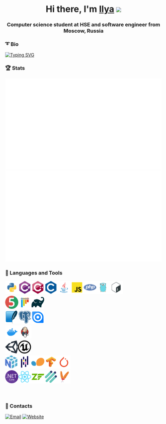 <h1 align="center">Hi there, I'm <a href="http://ilya.code.tilda.ws" target="_blank">Ilya</a> 
<img src="https://github.com/blackcater/blackcater/raw/main/images/Hi.gif" height="32"/></h1>
<h3 align="center">Computer science student at HSE and software engineer from Moscow, Russia</h3>

### :curly_loop: Bio
[![Typing SVG](https://readme-typing-svg.herokuapp.com?color=%2336BCF7&lines=I+am+currently+22+years+old)](https://git.io/typing-svg)

### :trophy: Stats

![Stats Overview](https://raw.githubusercontent.com/richerX/github-stats-transparent/output/generated/overview.svg)
![Most Used Languages](https://raw.githubusercontent.com/richerX/github-stats-transparent/output/generated/languages.svg)

### :hammer: Languages and Tools
<p>
<img align="left" height ="42px" src="icons/python.svg">
<img align="left" height ="42px" src="icons/csharp.svg">
<img align="left" height ="42px" src="icons/cplusplus.svg">
<img align="left" height ="42px" src="icons/c.svg">
<img align="left" height ="42px" src="icons/java.svg">
<img align="left" height ="42px" src="icons/javascript.svg">
<img align="left" height ="42px" src="icons/php.svg">
<img align="left" height ="42px" src="icons/go.svg">
<img align="left" height ="42px" src="icons/bash-colored.svg">
<br><br></p>

<p>
<img align="left" height ="42px" src="icons/junit.png">
<img align="left" height ="42px" src="icons/pytest.svg">
<img align="left" height ="42px" src="icons/gradle.svg">
<br><br></p>

<p>
<img align="left" height ="42px" src="icons/sqlite.svg">
<img align="left" height ="42px" src="icons/postgresql.svg">
<img align="left" height ="42px" src="icons/ninox.svg">
<br><br></p>

<p>
<img align="left" height ="42px" src="icons/docker.svg">
<img align="left" height ="42px" src="icons/jenkins.svg">
<br><br></p>

<p>
<img align="left" height ="42px" src="icons/unity.svg">
<img align="left" height ="42px" src="icons/unreal-engine.svg">
<br><br></p>

<p>
<img align="left" height ="42px" src="icons/numpy.svg">
<img align="left" height ="42px" src="icons/pandas.svg">
<img align="left" height ="42px" src="icons/scikit_learn.svg">
<img align="left" height ="42px" src="icons/tensorflow.svg"> 
<img align="left" height ="42px" src="icons/pytorch.svg">
<br><br></p>

<p>
<img align="left" height ="42px" src="icons/net.svg">
<img align="left" height ="42px" src="icons/react.svg">
<img align="left" height ="42px" src="icons/zend.svg">
<img align="left" height ="42px" src="icons/guzzle.png">
<img align="left" height ="42px" src="icons/maven.svg">
<br><br></p>

<br><br>

### :email: Contacts
[![Email](https://img.shields.io/badge/Gmail-D14836?style=for-the-badge&logo=gmail&logoColor=white)](mailto:ilya.kunin@mail.ru)
[![Website](https://img.shields.io/badge/website-000000?style=for-the-badge&logo=About.me&logoColor=white)](http://ilya.code.tilda.ws/)

